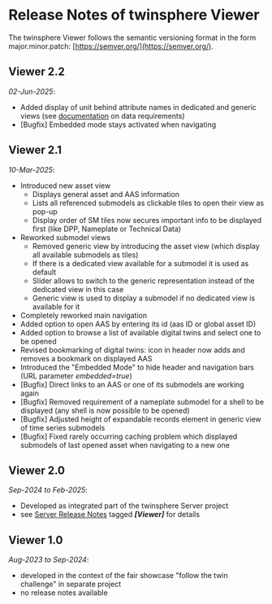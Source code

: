 # Release Notes of twinsphere Viewer

The twinsphere Viewer follows the semantic versioning format in the form major.minor.patch:
[https://semver.org/](https://semver.org/).

## Viewer 2.2

*02-Jun-2025*:

- Added display of unit behind attribute names in dedicated and generic views (see [documentation](viewer-overview.md)
  on data requirements)
- [Bugfix] Embedded mode stays activated when navigating

## Viewer 2.1

*10-Mar-2025*:

- Introduced new asset view
    - Displays general asset and AAS information
    - Lists all referenced submodels as clickable tiles to open their view as pop-up
    - Display order of SM tiles now secures important info to be displayed first (like DPP, Nameplate or Technical Data)
- Reworked submodel views
    - Removed generic view by introducing the asset view (which display all available submodels as tiles)
    - If there is a dedicated view available for a submodel it is used as default
    - Slider allows to switch to the generic representation instead of the dedicated view in this case
    - Generic view is used to display a submodel if no dedicated view is available for it
- Completely reworked main navigation
- Added option to open AAS by entering its id (aas ID or global asset ID)
- Added option to browse a list of available digital twins and select one to be opened
- Revised bookmarking of digital twins: icon in header now adds and removes a bookmark on displayed AAS
- Introduced the "Embedded Mode" to hide header and navigation bars (URL parameter *embedded=true*)
- [Bugfix] Direct links to an AAS or one of its submodels are working again
- [Bugfix] Removed requirement of a nameplate submodel for a shell to be displayed (any shell is now possible to be
  opened)
- [Bugfix] Adjusted height of expandable records element in generic view of time series submodels
- [Bugfix] Fixed rarely occurring caching problem which displayed submodels of last opened asset when navigating to a
  new one

## Viewer 2.0

*Sep-2024 to Feb-2025*:

- Developed as integrated part of the twinsphere Server project
- see [Server Release Notes](api-release-notes.md) tagged ***\[Viewer\]*** for details

## Viewer 1.0

*Aug-2023 to Sep-2024*:

- developed in the context of the fair showcase "follow the twin challenge" in separate project
- no release notes available
